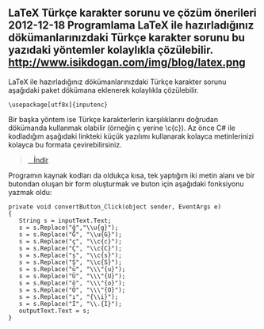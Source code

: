 LaTeX Türkçe karakter sorunu ve çözüm önerileri
2012-12-18
Programlama
LaTeX ile hazırladığınız dökümanlarınızdaki Türkçe karakter sorunu bu yazıdaki yöntemler kolaylıkla çözülebilir.
http://www.isikdogan.com/img/blog/latex.png
---
LaTeX ile hazırladığınız dökümanlarınızdaki Türkçe karakter sorunu aşağıdaki paket dökümana eklenerek kolaylıkla çözülebilir.

	\usepackage[utf8x]{inputenc}
	
Bir başka yöntem ise Türkçe karakterlerin karşılıklarını doğrudan dökümanda kullanmak olabilir (örneğin ç yerine \c{c}). Az önce C# ile kodladığım aşağıdaki linkteki küçük yazılımı kullanarak kolayca metinlerinizi kolayca bu formata çevirebilirsiniz.

><a class="btn btn-primary" href="http://www.isikdogan.com/files/software/TurkceKarakter.zip"><span class="fa fa-cloud-download fa-lg"></span>&nbsp;&nbsp;&nbsp;İndir</a>

Programın kaynak kodları da oldukça kısa, tek yaptığım iki metin alanı ve bir butondan oluşan bir form oluşturmak ve buton için aşağıdaki fonksiyonu yazmak oldu:

	private void convertButton_Click(object sender, EventArgs e)
	{
	   String s = inputText.Text;
	   s = s.Replace("ğ","\\u{g}");
	   s = s.Replace("Ğ", "\\u{G}");
	   s = s.Replace("ç", "\\c{c}");
	   s = s.Replace("Ç", "\\c{C}");
	   s = s.Replace("ş", "\\c{s}");
	   s = s.Replace("Ş", "\\c{S}");
	   s = s.Replace("ü", "\\\"{u}");
	   s = s.Replace("Ü", "\\\"{U}");
	   s = s.Replace("ö", "\\\"{o}");
	   s = s.Replace("Ö", "\\\"{O}");
	   s = s.Replace("ı", "{\\i}");
	   s = s.Replace("İ", "\\.{I}");
	   outputText.Text = s;
	}
	
